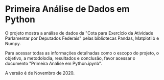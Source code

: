 # Primeira Análise de Dados em Python

O projeto mostra a análise de dados da "Cota para Exercício da Atividade Parlamentar por Deputados Federais" pelas bibliotecas Pandas, Matplotlib e Numpy.

Para acessar todas as informações detalhadas como o escopo do projeto, o objetivo, a metodolodia, resultados e conclusão, favor acessar o documento "Primeira Análise em Python.ipynb".

A versão é de Novembro de 2020.
